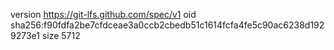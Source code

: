 version https://git-lfs.github.com/spec/v1
oid sha256:f90fdfa2be7cfdceae3a0ccb2cbedb51c1614fcfa4fe5c90ac6238d1929273e1
size 5712
